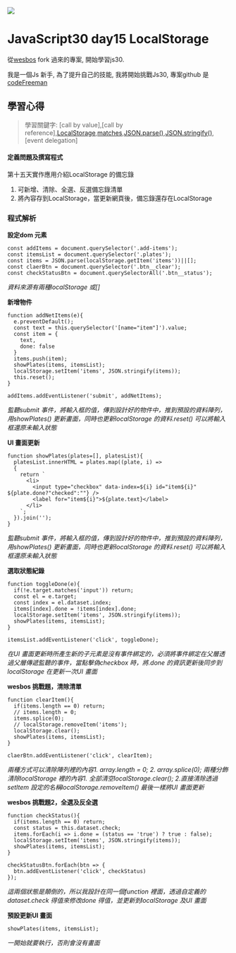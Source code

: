 ![](https://javascript30.com/images/JS3-social-share.png)

# JavaScript30 day15 LocalStorage

從[wesbos](https://github.com/wesbos/JavaScript30) fork 過來的專案, 開始學習js30.

我是一個Js 新手, 為了提升自己的技能, 我將開始挑戰Js30, 專案github 是 [codeFreeman](https://github.com/codeFreeman/JavaScript30)

## 學習心得

> 學習關鍵字: [call by value],[call by reference],[LocalStorage](https://developer.mozilla.org/en-US/docs/Web/API/Storage/LocalStorage),[matches](https://developer.mozilla.org/en-US/docs/Web/API/Element/matches),[JSON.parse()](https://developer.mozilla.org/en-US/docs/Web/JavaScript/Reference/Global_Objects/JSON/parse),[JSON.stringify()](https://developer.mozilla.org/en-US/docs/Web/JavaScript/Reference/Global_Objects/JSON/stringify),[event delegation]

#### 定義問題及撰寫程式

第十五天實作應用介紹LocalStorage 的備忘錄
1. 可新增、清除、全選、反選備忘錄清單
2. 將內容存到LocalStorage，當更新網頁後，備忘錄還存在LocalStorage

### 程式解析

**設定dom 元素**

    const addItems = document.querySelector('.add-items');
    const itemsList = document.querySelector('.plates');
    const items = JSON.parse(localStorage.getItem('items'))||[];
    const claerBtn = document.querySelector('.btn__clear');
    const checkStatusBtn = document.querySelectorAll('.btn__status');

*資料來源有兩種localStorage 或[]*

**新增物件**

    function addNetItems(e){
      e.preventDefault();
      const text = this.querySelector('[name="item"]').value;
      const item = {
        text,
        done: false
      }
      items.push(item);
      showPlates(items, itemsList);
      localStorage.setItem('items', JSON.stringify(items));
      this.reset();
    }

    addItems.addEventListener('submit', addNetItems);

*監聽submit 事件，將輸入框的值，傳到設計好的物件中，推到預設的資料陣列，用showPlates() 更新畫面，同時也更新localStorage 的資料.reset() 可以將輸入框還原未輸入狀態*

**UI 畫面更新**

    function showPlates(plates=[], platesList){
      platesList.innerHTML = plates.map((plate, i) =>
      {
        return `
          <li>
            <input type="checkbox" data-index=${i} id="item${i}" ${plate.done?"checked":""} />
            <label for="item${i}">${plate.text}</label>
          </li>
        `;
      }).join('');
    }

*監聽submit 事件，將輸入框的值，傳到設計好的物件中，推到預設的資料陣列，用showPlates() 更新畫面，同時也更新localStorage 的資料.reset() 可以將輸入框還原未輸入狀態*

**選取狀態紀錄**

    function toggleDone(e){
      if(!e.target.matches('input')) return;
      const el = e.target;
      const index = el.dataset.index;
      items[index].done = !items[index].done;
      localStorage.setItem('items', JSON.stringify(items));
      showPlates(items, itemsList);
    }

    itemsList.addEventListener('click', toggleDone);

*在UI 畫面更新時所產生新的子元素是沒有事件綁定的，必須將事件綁定在父層透過父層傳遞監聽的事件，當點擊偽checkbox 時，將.done 的資訊更新後同步到localStorage 在更新一次UI 畫面*

**wesbos 挑戰題，清除清單**

    function clearItem(){
      if(items.length == 0) return;
      // items.length = 0;
      items.splice(0);
      // localStorage.removeItem('items');
      localStorage.clear();
      showPlates(items, itemsList);
    }

    claerBtn.addEventListener('click', clearItem);

*兩種方式可以清除陣列裡的內容1. array.length = 0; 2. array.splice(0); 兩種分飾清除localStorage 裡的內容1. 全部清空localStorage.clear(); 2.直接清除透過setItem 設定的名稱localStorage.removeItem() 最後一樣將UI 畫面更新*

**wesbos 挑戰題2，全選及反全選**

    function checkStatus(){
      if(items.length == 0) return;
      const status = this.dataset.check;
      items.forEach(i => i.done = (status == 'true') ? true : false);
      localStorage.setItem('items', JSON.stringify(items));
      showPlates(items, itemsList);
    }

    checkStatusBtn.forEach(btn => {
      btn.addEventListener('click', checkStatus)
    });

*這兩個狀態是顛倒的，所以我設計在同一個function 裡面，透過自定義的dataset.check 得值來修改done 得值，並更新到localStorage 及UI 畫面*

**預設更新UI 畫面**

    showPlates(items, itemsList);

*一開始就要執行，否則會沒有畫面*
